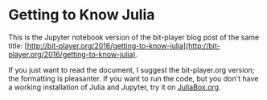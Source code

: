 # Getting to Know Julia

This is the Jupyter notebook version of the bit-player blog post of the same title: [http://bit-player.org/2016/getting-to-know-julia](http://bit-player.org/2016/getting-to-know-julia).

If you just want to read the document, I suggest the bit-player.org version; the formatting is pleasanter. If you want to run the code, but you don't have a working installation of Julia and Jupyter, try it on [JuliaBox.org](http://www.juliabox.org).
